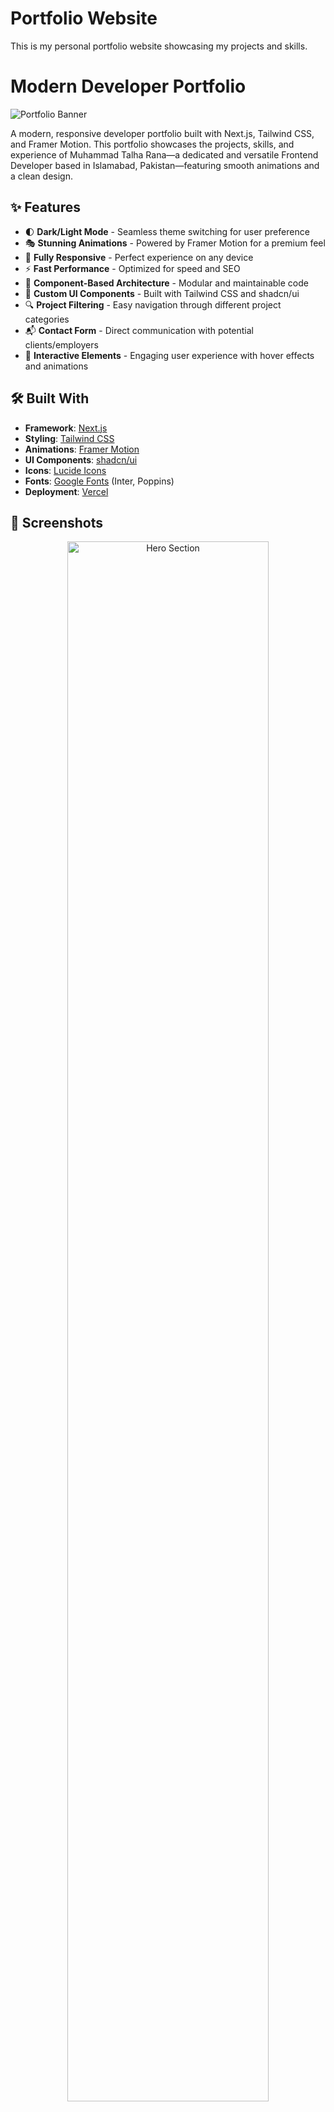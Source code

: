 # Portfolio Website

This is my personal portfolio website showcasing my projects and skills.

# Modern Developer Portfolio

![Portfolio Banner](https://github.com/user-attachments/assets/728646b9-aceb-49ef-a405-b5bfc5a75f26)


A modern, responsive developer portfolio built with Next.js, Tailwind CSS, and Framer Motion. This portfolio showcases the projects, skills, and experience of Muhammad Talha Rana—a dedicated and versatile Frontend Developer based in Islamabad, Pakistan—featuring smooth animations and a clean design.

## ✨ Features

- 🌓 **Dark/Light Mode** - Seamless theme switching for user preference
- 🎭 **Stunning Animations** - Powered by Framer Motion for a premium feel
- 📱 **Fully Responsive** - Perfect experience on any device
- ⚡ **Fast Performance** - Optimized for speed and SEO
- 🧩 **Component-Based Architecture** - Modular and maintainable code
- 🎨 **Custom UI Components** - Built with Tailwind CSS and shadcn/ui
- 🔍 **Project Filtering** - Easy navigation through different project categories
- 📬 **Contact Form** - Direct communication with potential clients/employers
- 🌟 **Interactive Elements** - Engaging user experience with hover effects and animations

## 🛠️ Built With

- **Framework**: [Next.js](https://nextjs.org/)
- **Styling**: [Tailwind CSS](https://tailwindcss.com/)
- **Animations**: [Framer Motion](https://www.framer.com/motion/)
- **UI Components**: [shadcn/ui](https://ui.shadcn.com/)
- **Icons**: [Lucide Icons](https://lucide.dev/)
- **Fonts**: [Google Fonts](https://fonts.google.com/) (Inter, Poppins)
- **Deployment**: [Vercel](https://vercel.com/)

## 📸 Screenshots

<div align="center">
  <img src="https://github.com/user-attachments/assets/027d427a-a52a-4617-b3f6-0aee651dc041" alt="Hero Section" width="80%" />
  <p><em>Hero Section</em></p>
  
  <img src="https://github.com/user-attachments/assets/20091c81-3d02-4a8b-a17e-ebb6987dfe16" />
  <p><em>Projects Section</em></p>
  
  <img src="https://github.com/user-attachments/assets/401ad725-f2cb-4f33-a778-d5e316258dea" alt="Light Mode" width="80%" />
  <p><em>Light Mode</em></p>
</div>

## 🚀 Getting Started

### Prerequisites

- Node.js (v18.17.0 or higher)
- npm or yarn or pnpm

### Installation

1. Clone the repository
   ```bash
   git clone https://github.com/realistic-talha/portfolio-website.git
   cd portfolio-website
   ```

2. Install dependencies
   ```bash
   npm install
   # or
   yarn install
   # or
   pnpm install
   ```

3. Run the development server
   ```bash
   npm run dev
   # or
   yarn dev
   # or
   pnpm dev
   ```

4. Open [http://localhost:3000](http://localhost:3000) in your browser

## 📁 Project Structure
portfolio/
├── app/                # Next.js app directory
│   ├── layout.tsx      # Root layout
│   ├── page.tsx        # Home page
│   └── globals.css     # Global styles
├── components/         # React components
│   ├── ui/             # UI components
│   ├── hero-section.tsx
│   ├── navbar.tsx
│   ├── about-section.tsx
│   ├── projects-section.tsx
│   └── ...             # Other section components
├── providers/          # Context providers
│   └── theme-provider.tsx
├── lib/                # Utility functions
├── public/             # Static assets
├── LICENSE             # MIT License
├── README.md           # This file
└── ...                 # Config files

## 🎯 Key Components

- **Hero Section**: Features an animated profile picture with tech badge icons and an interactive typewriter effect
- **Navbar**: Responsive navigation with mobile menu and theme switcher
- **Projects Section**: Filterable portfolio projects with hover effects and detailed information
- **Contact Section**: Form to get in touch with validation
- **Theme Switcher**: Toggle between light and dark mode
- **Animations**: Smooth page transitions and scroll animations for enhanced user experience

## 🚢 Deployment

### Deploying to Vercel

This portfolio is optimized for deployment on Vercel:

1. Push your repository to GitHub
2. Import your repository in Vercel
3. Deploy with default settings
4. Your site will be live at `https://your-project-name.vercel.app`

### Custom Domain Setup

To add a custom domain:

1. Go to your project on Vercel
2. Navigate to "Settings" > "Domains"
3. Add your domain and follow the instructions

## 🔮 Roadmap

- [ ] Add blog section with MDX support
- [ ] Implement multi-language support
- [ ] Add more interactive project demos
- [ ] Create a dashboard for site analytics
- [ ] Add more animation variants
- [ ] Implement contact form email functionality

## 🤝 Contributing

Contributions are welcome! Please feel free to submit a Pull Request.

1. Fork the repository
2. Create your feature branch (`git checkout -b feature/amazing-feature`)
3. Commit your changes (`git commit -m 'Add some amazing feature'`)
4. Push to the branch (`git push origin feature/amazing-feature`)
5. Open a Pull Request

## 📄 License

This project is licensed under the MIT License - see the [LICENSE](LICENSE) file for details.

## 👨‍💻 About Me

I'm Muhammad Talha Rana, a dedicated and versatile Frontend Developer based in Islamabad, Pakistan, with expertise in both web and mobile application development. I specialize in building dynamic, user-centric applications using HTML, CSS, JavaScript, TypeScript, React, Next.js, WordPress, Webflow, Flutter, Python, MongoDB, and MySQL. With a strong focus on performance optimization, responsive design, and seamless UI/UX, I consistently deliver polished, scalable, and intuitive digital solutions. My technical competencies include Microsoft Office, frontend and backend development, database management, version control (e.g., Git), Firebase integration, dynamic application architecture, and modern development frameworks.

**Education:**
- BS Computer Science, Air University, Islamabad (2023–Present)
- FSc (Pre-Engineering), Govt. Post Graduate College, Rajanpur (2020–2022)
- Matriculation, District Public School, Rajanpur (2018–2020)

**Experience:**
- Web Developer, DEVCIR (Dec 2024–Present): Design and maintain interactive web applications using HTML, CSS, JavaScript, and Webflow to elevate user experience and functionality.

**Skills:** HTML, CSS, JavaScript, TypeScript, React, Next.js, WordPress, Flutter, Firebase, Python, MongoDB, MySQL, Microsoft Office, Responsive Design, Version Control (Git), UI/UX, Webflow, Database Management

**Projects:**
- **2D Chess Game:** Built with C++ and SFML, featuring OOP-based modular design and GUI.
- **CyberKit Pro:** Comprehensive cybersecurity toolkit (frontend: HTML/CSS/JS, backend: Python) with tools like port scanner, hash generator, log analyzer, password cracker, web crawler, and phishing detector.
- **UniBuzz:** Flutter-based social platform integrated with Firebase for university students to share updates, post events, and interact within a community.
- **Digitalising:** Fully responsive agency website designed to represent a digital solutions brand with a modern layout and smooth interactions.
- **Document Signing Dashboard:** Developed in React and TypeScript, allowing users to upload, manage, and digitally sign documents securely via a clean and efficient interface.

## 📬 Contact

Have questions, feedback, or want to work together? Reach out to me:

- **GitHub**: [Realistic-Talha](https://github.com/Realistic-Talha)
- **LinkedIn**: [Muhammad Talha Rana](https://www.linkedin.com/in/realistictalha/)
- **Email**: [talhayameen98@gmail.com](mailto:talhayameen98@gmail.com)
- **Phone**: +92317-6442326

---

<p align="center">
  Made with ❤️ by Muhammad Talha Rana
</p>

